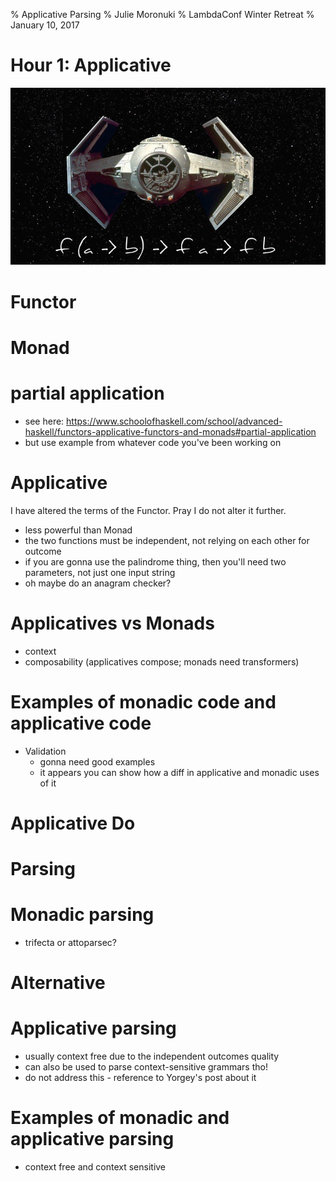 % Applicative Parsing
% Julie Moronuki
% LambdaConf Winter Retreat
% January 10, 2017

# Hour 1: Applicative

![Tie Fighter of Doom](vaders-tie-fighter.jpg)


# Functor

# Monad

# partial application    
- see here: https://www.schoolofhaskell.com/school/advanced-haskell/functors-applicative-functors-and-monads#partial-application 
- but use example from whatever code you've been working on

# Applicative  

I have altered the terms of the Functor.
Pray I do not alter it further.


- less powerful than Monad  
- the two functions must be independent, not relying on each other for outcome  
- if you are gonna use the palindrome thing, then you'll need two parameters, not just one input string  
- oh maybe do an anagram checker?

# Applicatives vs Monads  
- context  
- composability (applicatives compose; monads need transformers)  

# Examples of monadic code and applicative code  
- Validation  
  - gonna need good examples 
  - it appears you can show how a diff in applicative and monadic uses of it
<!--   - https://hackage.haskell.org/package/validation
 -->

# Applicative Do

# Parsing

# Monadic parsing  
- trifecta or attoparsec?

# Alternative

# Applicative parsing  
- usually context free due to the independent outcomes quality
- can also be used to parse context-sensitive grammars tho!  
- do not address this - reference to Yorgey's post about it

# Examples of monadic and applicative parsing  
- context free and context sensitive